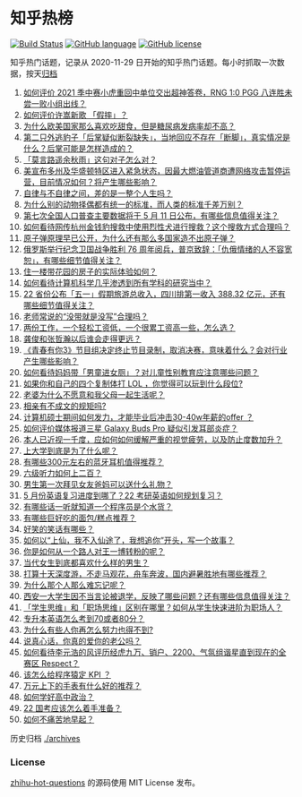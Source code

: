 # 知乎热榜
[![Build Status](https://github.com/ToWeLong/zhihu-hot-questions/workflows/CI/badge.svg)](https://github.com/ToWeLong/zhihu-hot-questions/actions)
[![GitHub language](https://img.shields.io/badge/language-golang-orange.svg)](https://golang.org/)
[![GitHub license](https://img.shields.io/github/license/ToWeLong/zhihu-hot-questions)](https://github.com/ToWeLong/zhihu-hot-questions/blob/main/LICENSE)

知乎热门话题，记录从 2020-11-29 日开始的知乎热门话题。每小时抓取一次数据，按天[归档](./archives)

<!-- BEGIN -->

1. [如何评价 2021 季中赛小虎重回中单位交出超神答卷，RNG 1:0 PGG 八连胜未尝一败小组出线？](https://www.zhihu.com/question/458616540)
1. [如何评价许嵩新歌 「假摔」？](https://www.zhihu.com/question/458607627)
1. [为什么欧美国家那么喜欢吃甜食，但是糖尿病发病率却不高？](https://www.zhihu.com/question/418929439)
1. [第二只外逃豹子「后掌疑似断裂缺失」，当地回应不存在「断脚」，真实情况是什么？后掌可能是怎样造成的？](https://www.zhihu.com/question/458556062)
1. [「莫言路遥余秋雨」这句对子怎么对？](https://www.zhihu.com/question/359189927)
1. [美宣布多州及华盛顿特区进入紧急状态，因最大燃油管道商遭网络攻击暂停运营，目前情况如何？将产生哪些影响？](https://www.zhihu.com/question/458644629)
1. [自律与不自律之间，差的是一整个人生吗？](https://www.zhihu.com/question/441394802)
1. [为什么别的动物择偶都有统一的标准，而人类的标准千差万别？](https://www.zhihu.com/question/457515166)
1. [第七次全国人口普查主要数据将于 5 月 11 日公布，有哪些信息值得关注？](https://www.zhihu.com/question/458484293)
1. [如何看待网传杭州金钱豹搜救中使用烈性犬进行搜救？这个搜救方式合理吗？](https://www.zhihu.com/question/458486742)
1. [原子弹原理早已公开，为什么还有那么多国家造不出原子弹？](https://www.zhihu.com/question/435554563)
1. [俄罗斯举行纪念卫国战争胜利 76 周年阅兵，普京致辞：「仇俄情绪的人不容宽恕」，有哪些细节值得关注？](https://www.zhihu.com/question/458555627)
1. [住一楼带花园的房子的实际体验如何？](https://www.zhihu.com/question/24249319)
1. [如何看待计算机科学几乎渗透到所有学科的研究当中？](https://www.zhihu.com/question/458095854)
1. [22 省份公布「五一」假期旅游总收入，四川排第一收入 388.32 亿元，还有哪些细节值得关注？](https://www.zhihu.com/question/458345276)
1. [老师常说的“没带就是没写”合理吗？](https://www.zhihu.com/question/457033055)
1. [两份工作，一个轻松工资低，一个很累工资高一些，怎么选？](https://www.zhihu.com/question/63557154)
1. [龚俊和张哲瀚以后谁会走得更远？](https://www.zhihu.com/question/455163908)
1. [《青春有你3》节目组决定终止节目录制，取消决赛，意味着什么？会对行业产生哪些影响？](https://www.zhihu.com/question/458522895)
1. [如何看待妈妈带「男童进女厕」？对儿童性别教育应注意哪些问题？](https://www.zhihu.com/question/458384181)
1. [如果你和自己的四个复制体打 LOL ，你觉得可以玩到什么段位?](https://www.zhihu.com/question/457009957)
1. [老婆为什么不愿意和我父母一起生活呢？](https://www.zhihu.com/question/458049398)
1. [相亲有不成文的规矩吗?](https://www.zhihu.com/question/453068049)
1. [计算机硕士期间如何发力，才能毕业后冲击30-40w年薪的offer ？](https://www.zhihu.com/question/21685930)
1. [如何评价媒体报道三星 Galaxy Buds Pro 疑似引发耳部炎症？](https://www.zhihu.com/question/458557226)
1. [本人已近视一千度，应如何如何缓解严重的视觉疲劳，以及防止度数加升？](https://www.zhihu.com/question/450542654)
1. [上大学到底是为了什么呢？](https://www.zhihu.com/question/454002306)
1. [有哪些300元左右的蓝牙耳机值得推荐？](https://www.zhihu.com/question/458180216)
1. [六级听力如何上二百？](https://www.zhihu.com/question/361688103)
1. [男生第一次拜见女友爸妈可以送什么礼物？](https://www.zhihu.com/question/27197931)
1. [5 月份英语复习进度到哪了？22 考研英语如何规划复习？](https://www.zhihu.com/question/458192092)
1. [有哪些话一听就知道一个程序员是个水货？](https://www.zhihu.com/question/439598096)
1. [有哪些巨好吃的面包/糕点推荐？](https://www.zhihu.com/question/445320685)
1. [好笑的笑话有哪些？](https://www.zhihu.com/question/439279463)
1. [如何以“上仙，我不入仙途了，我想追你”开头，写一个故事？](https://www.zhihu.com/question/458082813)
1. [你是如何从一个路人对王一博转粉的呢？](https://www.zhihu.com/question/453097977)
1. [当代女生到底都喜欢什么样的男生？](https://www.zhihu.com/question/453294124)
1. [打算十天深度游，不走马观花，舟车奔波，国内避暑胜地有哪些推荐？](https://www.zhihu.com/question/457778681)
1. [为什么那个人那么难忘记呢？](https://www.zhihu.com/question/457966763)
1. [西安一大学生因不当言论被退学，反映了哪些问题？还有哪些信息值得关注？](https://www.zhihu.com/question/458572630)
1. [「学生思维」和「职场思维」区别在哪里？如何从学生快速进阶为职场人？](https://www.zhihu.com/question/458341658)
1. [专升本英语怎么考到70或者80分？](https://www.zhihu.com/question/378410037)
1. [为什么有些人你再怎么努力也得不到?](https://www.zhihu.com/question/456122715)
1. [说真心话，你真的爱你的老公吗？](https://www.zhihu.com/question/448481291)
1. [如何看待李元浩的风评历经虎九万、销户、2200、气氛组谐星直到现在的全赛区 Respect？](https://www.zhihu.com/question/458398300)
1. [该怎么给程序猿定 KPI ？](https://www.zhihu.com/question/455324002)
1. [万元上下的手表有什么好的推荐？](https://www.zhihu.com/question/306787117)
1. [如何学好高中政治？](https://www.zhihu.com/question/20167990)
1. [22 国考应该怎么着手准备？](https://www.zhihu.com/question/430399897)
1. [如何不痛苦地早起？](https://www.zhihu.com/question/22120300)

<!-- END -->

历史归档 [./archives](./archives)


### License
[zhihu-hot-questions](https://github.com/towelong/zhihu-hot-questions) 的源码使用 MIT License 发布。
